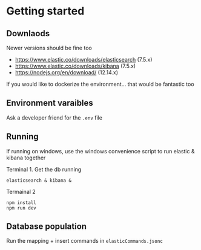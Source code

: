 # Getting started

## Downlaods

Newer versions should be fine too

- https://www.elastic.co/downloads/elasticsearch (7.5.x)
- https://www.elastic.co/downloads/kibana (7.5.x)
- https://nodejs.org/en/download/ (12.14.x)

If you would like to dockerize the environment... that would be fantastic too

## Environment varaibles

Ask a developer friend for the `.env` file

## Running

If running on windows, use the windows convenience script to run elastic & kibana together

Terminal 1. Get the db running
```
elasticsearch & kibana &
```

Termainal 2
```
npm install
npm run dev
```

## Database population

Run the mapping + insert commands in `elasticCommands.jsonc`
